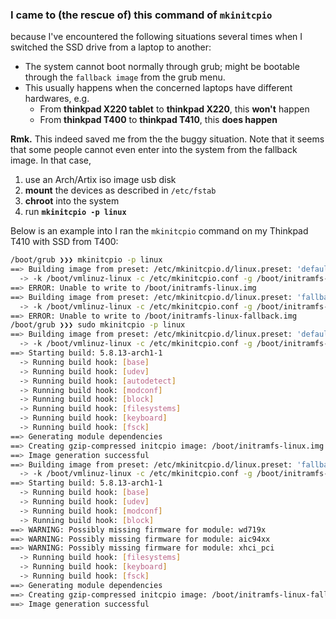 ### I came to (the rescue of) this command of `mkinitcpio`
because I've encountered the following situations several times when I switched the SSD drive from a laptop
to another:
- The system cannot boot normally through grub; might be bootable through the `fallback image` from the grub menu.
- This usually happens when the concerned laptops have different hardwares, e.g.
    - From **thinkpad X220 tablet** to **thinkpad X220**, this **won't** happen
    - From **thinkpad T400** to **thinkpad T410**, this **does happen**

**Rmk.** This indeed saved me from the the buggy situation. Note that it seems that some people cannot even
enter into the system from the fallback image. In that case,
01. use an Arch/Artix iso image usb disk
02. **mount** the devices as described in `/etc/fstab`
03. **chroot** into the system
04. run **`mkinitcpio -p linux`**

Below is an example into I ran the `mkinitcpio` command on my Thinkpad T410 with SSD from T400:

```bash
/boot/grub ❯❯❯ mkinitcpio -p linux
==> Building image from preset: /etc/mkinitcpio.d/linux.preset: 'default'
  -> -k /boot/vmlinuz-linux -c /etc/mkinitcpio.conf -g /boot/initramfs-linux.img
==> ERROR: Unable to write to /boot/initramfs-linux.img
==> Building image from preset: /etc/mkinitcpio.d/linux.preset: 'fallback'
  -> -k /boot/vmlinuz-linux -c /etc/mkinitcpio.conf -g /boot/initramfs-linux-fallback.img -S autodetect
==> ERROR: Unable to write to /boot/initramfs-linux-fallback.img
/boot/grub ❯❯❯ sudo mkinitcpio -p linux
==> Building image from preset: /etc/mkinitcpio.d/linux.preset: 'default'
  -> -k /boot/vmlinuz-linux -c /etc/mkinitcpio.conf -g /boot/initramfs-linux.img
==> Starting build: 5.8.13-arch1-1
  -> Running build hook: [base]
  -> Running build hook: [udev]
  -> Running build hook: [autodetect]
  -> Running build hook: [modconf]
  -> Running build hook: [block]
  -> Running build hook: [filesystems]
  -> Running build hook: [keyboard]
  -> Running build hook: [fsck]
==> Generating module dependencies
==> Creating gzip-compressed initcpio image: /boot/initramfs-linux.img
==> Image generation successful
==> Building image from preset: /etc/mkinitcpio.d/linux.preset: 'fallback'
  -> -k /boot/vmlinuz-linux -c /etc/mkinitcpio.conf -g /boot/initramfs-linux-fallback.img -S autodetect
==> Starting build: 5.8.13-arch1-1
  -> Running build hook: [base]
  -> Running build hook: [udev]
  -> Running build hook: [modconf]
  -> Running build hook: [block]
==> WARNING: Possibly missing firmware for module: wd719x
==> WARNING: Possibly missing firmware for module: aic94xx
==> WARNING: Possibly missing firmware for module: xhci_pci
  -> Running build hook: [filesystems]
  -> Running build hook: [keyboard]
  -> Running build hook: [fsck]
==> Generating module dependencies
==> Creating gzip-compressed initcpio image: /boot/initramfs-linux-fallback.img
==> Image generation successful
```
